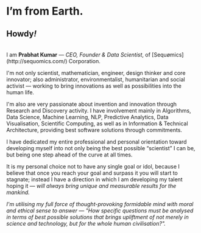 # I’m from Earth.
## Howdy<i>!</i>
<br/>
I am <b>Prabhat Kumar</b> — <i>CEO, Founder & Data Scientist</i>, of [Sequømics](http://sequomics.com/) Corporation.

I'm not only scientist, mathematician, engineer, design thinker and core innovator; also administrator, environmentalist, humanitarian and social activist — working to bring innovations as well as possibilities into the human life.

I'm also are very passionate about invention and innovation through Research and Discovery activity. I have involvement mainly in Algorithms, Data Science, Machine Learning, NLP, Predictive Analytics, Data Visualisation, Scientific Computing, as well as in Information & Technical Architecture, providing best software solutions through commitments.

I have dedicated my entire professional and personal orientation toward developing myself into not only being the best possible “scientist” I can be, but being one step ahead of the curve at all times.

It is my personal choice not to have any single goal or idol, because I believe that once you reach your goal and surpass it you will start to stagnate; instead I have a direction in which I am developing my talent hoping it — <i>will always bring unique and measurable results for the mankind.<i/>

I'm utilising my full force of thought-provoking formidable mind with moral and ethical sense to answer — <i>"How specific questions must be analysed in terms of best possible solutions that brings upliftment of not merely in science and technology, but for the whole human civilisation?".</i>
